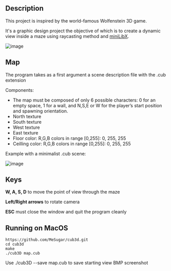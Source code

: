 ## Description

This project is inspired by the world-famous Wolfenstein 3D game. 

It's a graphic design project the objective of which is to create a dynamic view inside a maze using raycasting method and [miniLibX](https://github.com/42Paris/minilibx-linux).

![image](https://user-images.githubusercontent.com/75207011/156568548-3a586371-00c5-4e76-a7d8-2640e799a75b.png)

## Map
The program takes as a first argument a scene description file with the .cub extension

Components:
- The map must be composed of only 6 possible characters: 0 for an empty space, 1 for a wall, and N,S,E or W for the player’s start position and spawning orientation.
- North texture
- South texture
- West texture
- East texture
- Floor color: R,G,B colors in range [0,255]: 0, 255, 255
- Ceilling color: R,G,B colors in range [0,255]: 0, 255, 255

Example with a minimalist .cub scene:

![image](https://user-images.githubusercontent.com/75207011/156571193-f8240308-822a-4ba4-a6b2-aad628b8cc94.png)


## Keys
**W, A, S, D** to move the point of view through the maze

**Left/Right arrows** to rotate camera

**ESC** must close the window and quit the program cleanly

## Running on MacOS
```
https://github.com/MeSugar/cub3d.git
cd cub3d
make
./cub3D map.cub 
```

Use ./cub3D --save map.cub to save starting view BMP screenshot
